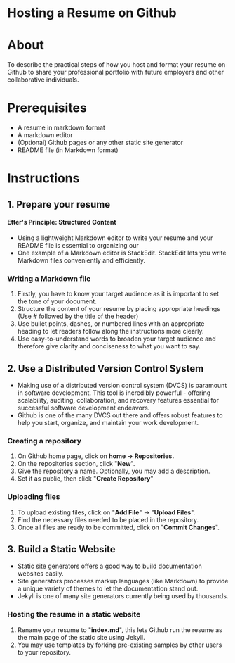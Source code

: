# Hosting a Resume on Github
# About
To describe the practical steps of how you host and format your resume on Github to share your professional portfolio with future employers and other collaborative individuals.

# Prerequisites
- A resume in markdown format
- A markdown editor
- (Optional) Github pages or any other static site generator
- README file (in Markdown format)

# Instructions
## 1. Prepare your resume
#### Etter's Principle: Structured Content
- Using a lightweight Markdown editor to write your resume and your README file is essential to organizing our 
- One example of a Markdown editor is StackEdit. StackEdit lets you write Markdown files conveniently and efficiently.

### Writing a Markdown file
1. Firstly, you have to know your target audience as it is important to set the tone of your document.
2. Structure the content of your resume by placing appropriate headings (Use **#** followed by the title of the header)
3.  Use bullet points, dashes, or numbered lines with an appropriate heading to let readers follow along the instructions more clearly.
4. Use easy-to-understand words to broaden your target audience and therefore give clarity and conciseness to what you want to say.
## 2. Use a Distributed Version Control System
-   Making use of a distributed version control system (DVCS) is paramount in software development. This tool is incredibly powerful - offering scalability, auditing, collaboration, and recovery features essential for successful software development endeavors.
- Github is one of the many DVCS out there and offers robust features to help you start, organize, and maintain your work development.
### Creating a repository
1. On Github home page, click on **home -> Repositories.**
2. On the repositories section, click "**New**".
3. Give the repository a name. Optionally, you may add a description.
4. Set it as public, then click "**Create Repository**"
### Uploading files
1. To upload existing files, click on "**Add File**" -> "**Upload Files**".
2. Find the necessary files needed to be placed in the repository.
3. Once all files are ready to be committed, click on "**Commit Changes**".

## 3. Build a Static Website
- Static site generators offers a good way to build documentation websites easily.
- Site generators processes markup languages (like Markdown) to provide a unique variety of themes to let the documentation stand out.
- Jekyll is one of many site generators currently being used by thousands.
 
 ### Hosting the resume in a static website
1. Rename your resume to "**index.md**", this lets Github run the resume as the main page of the static site using Jekyll.
2. You may use templates by forking pre-existing samples by other users to your repository.




<!--stackedit_data:
eyJoaXN0b3J5IjpbMTkwOTk5MDMwOCwxMDA2NDMxODIzLDIxMz
g5NDYyNzUsLTQxMzczMDgzNywxNjc3MTkxODI0LDIwNjQ5MzY2
NTMsOTYyNDI3NTA0LDM1MTMyNDE4MSwxMjE3NTI4NjA5LDEwNz
kyMjMwOSwtNjQyNDIwMDk3LDE2NjIzMjE5NDQsLTMyOTM0NTU2
OSwtMTE2OTAyMzgwMSwxNTM3NzMxOTM5LDE4MjA2NjM2MjYsLT
IwODg3NDY2MTJdfQ==
-->